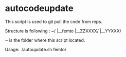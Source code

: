 # autocodeupdate

This script is used to git pull the code from reps.

Structure is following :
~/
|__femto
        |__ZZXXXX/
        |__YYXXX/

~ is the folder where this script located.

Usage:
./autoupdate.sh femto/

